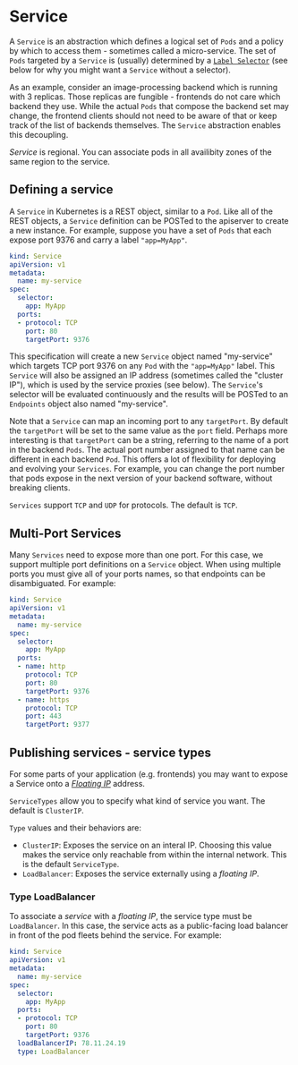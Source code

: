 # Service

A `Service` is an abstraction which defines a logical set of `Pods` and a policy by which to access them - sometimes called a micro-service. The set of `Pods` targeted by a `Service` is (usually) determined by a [`Label Selector`](https://kubernetes.io/docs/concepts/overview/working-with-objects/labels/#label-selectors) (see below for why you might want a `Service` without a selector).

As an example, consider an image-processing backend which is running with 3 replicas.  Those replicas are fungible - frontends do not care which backend they use.  While the actual `Pods` that compose the backend set may change, the frontend clients should not need to be aware of that or keep track of the list of backends themselves.  The `Service` abstraction enables this decoupling.

_Service_ is regional. You can associate pods in all availibity zones of the same region to the service.

## Defining a service

A `Service` in Kubernetes is a REST object, similar to a `Pod`.  Like all of the REST objects, a `Service` definition can be POSTed to the apiserver to create a new instance.  For example, suppose you have a set of `Pods` that each expose port 9376 and carry a label `"app=MyApp"`.

```yaml
kind: Service
apiVersion: v1
metadata:
  name: my-service
spec:
  selector:
    app: MyApp
  ports:
  - protocol: TCP
    port: 80
    targetPort: 9376
```

This specification will create a new `Service` object named "my-service" which targets TCP port 9376 on any `Pod` with the `"app=MyApp"` label.  This `Service` will also be assigned an IP address (sometimes called the "cluster IP"), which is used by the service proxies (see below).  The `Service`'s selector will be evaluated continuously and the results will be POSTed to an `Endpoints` object also named "my-service".

Note that a `Service` can map an incoming port to any `targetPort`.  By default the `targetPort` will be set to the same value as the `port` field.  Perhaps more interesting is that `targetPort` can be a string, referring to the name of a port in the backend `Pods`.  The actual port number assigned to that name can be different in each backend `Pod`. This offers a lot of flexibility for
deploying and evolving your `Services`. For example, you can change the port number that pods expose in the next version of your backend software, without breaking clients.

`Services` support `TCP` and `UDP` for protocols. The default is `TCP`.

## Multi-Port Services

Many `Services` need to expose more than one port.  For this case, we support multiple port definitions on a `Service` object.  When using multiple ports you must give all of your ports names, so that endpoints can be disambiguated.  For example:

```yaml
kind: Service
apiVersion: v1
metadata:
  name: my-service
spec:
  selector:
    app: MyApp
  ports:
  - name: http
    protocol: TCP
    port: 80
    targetPort: 9376
  - name: https
    protocol: TCP
    port: 443
    targetPort: 9377
```

## Publishing services - service types

For some parts of your application (e.g. frontends) you may want to expose a Service onto a [_Floating IP_](../Feature/fip.md) address.

`ServiceTypes` allow you to specify what kind of service you want. The default is `ClusterIP`.

`Type` values and their behaviors are:

   * `ClusterIP`: Exposes the service on an interal IP. Choosing this value makes the service only reachable from within the internal network. This is the default `ServiceType`.
   * `LoadBalancer`: Exposes the service externally using a _floating IP_.

### Type LoadBalancer

To associate a _service_ with a _floating IP_, the service type must be `LoadBalancer`. In this case, the service acts as a public-facing load balancer in front of the pod fleets behind the service. For example:

```yaml
kind: Service
apiVersion: v1
metadata:
  name: my-service
spec:
  selector:
    app: MyApp
  ports:
  - protocol: TCP
    port: 80
    targetPort: 9376
  loadBalancerIP: 78.11.24.19
  type: LoadBalancer
```
